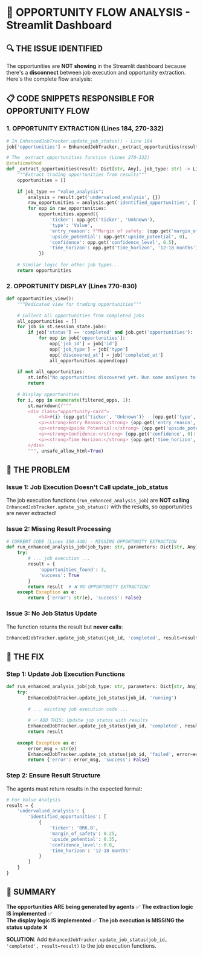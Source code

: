 # 🎯 OPPORTUNITY FLOW ANALYSIS - Streamlit Dashboard

## 🔍 **THE ISSUE IDENTIFIED**

The opportunities are **NOT showing** in the Streamlit dashboard because there's a **disconnect** between job execution and opportunity extraction. Here's the complete flow analysis:

## 📋 **CODE SNIPPETS RESPONSIBLE FOR OPPORTUNITY FLOW**

### **1. OPPORTUNITY EXTRACTION (Lines 184, 270-332)**
```python
# In EnhancedJobTracker.update_job_status() - Line 184
job['opportunities'] = EnhancedJobTracker._extract_opportunities(result, job['type'])

# The _extract_opportunities function (Lines 270-332)
@staticmethod
def _extract_opportunities(result: Dict[str, Any], job_type: str) -> List[Dict[str, Any]]:
    """Extract trading opportunities from results"""
    opportunities = []
    
    if job_type == "value_analysis":
        analysis = result.get('undervalued_analysis', {})
        raw_opportunities = analysis.get('identified_opportunities', [])
        for opp in raw_opportunities:
            opportunities.append({
                'ticker': opp.get('ticker', 'Unknown'),
                'type': 'Value',
                'entry_reason': f"Margin of safety: {opp.get('margin_of_safety', 0):.1%}",
                'upside_potential': opp.get('upside_potential', 0),
                'confidence': opp.get('confidence_level', 0.5),
                'time_horizon': opp.get('time_horizon', '12-18 months')
            })
    
    # Similar logic for other job types...
    return opportunities
```

### **2. OPPORTUNITY DISPLAY (Lines 770-830)**
```python
def opportunities_view():
    """Dedicated view for trading opportunities"""
    
    # Collect all opportunities from completed jobs
    all_opportunities = []
    for job in st.session_state.jobs:
        if job['status'] == 'completed' and job.get('opportunities'):
            for opp in job['opportunities']:
                opp['job_id'] = job['id']
                opp['job_type'] = job['type']
                opp['discovered_at'] = job['completed_at']
                all_opportunities.append(opp)
    
    if not all_opportunities:
        st.info("No opportunities discovered yet. Run some analyses to find trading opportunities.")
        return
    
    # Display opportunities
    for i, opp in enumerate(filtered_opps, 1):
        st.markdown(f"""
        <div class="opportunity-card">
            <h4>#{i} {opp.get('ticker', 'Unknown')} - {opp.get('type', 'Unknown')}</h4>
            <p><strong>Entry Reason:</strong> {opp.get('entry_reason', 'Not specified')}</p>
            <p><strong>Upside Potential:</strong> {opp.get('upside_potential', 0):.1%}</p>
            <p><strong>Confidence:</strong> {opp.get('confidence', 0):.1%}</p>
            <p><strong>Time Horizon:</strong> {opp.get('time_horizon', 'Unknown')}</p>
        </div>
        """, unsafe_allow_html=True)
```

## 🚨 **THE PROBLEM**

### **Issue 1: Job Execution Doesn't Call update_job_status**
The job execution functions (`run_enhanced_analysis_job`) are **NOT calling** `EnhancedJobTracker.update_job_status()` with the results, so opportunities are never extracted!

### **Issue 2: Missing Result Processing**
```python
# CURRENT CODE (Lines 350-440) - MISSING OPPORTUNITY EXTRACTION
def run_enhanced_analysis_job(job_type: str, parameters: Dict[str, Any], job_id: str) -> Any:
    try:
        # ... job execution ...
        result = {
            'opportunities_found': 3,
            'success': True
        }
        return result  # ❌ NO OPPORTUNITY EXTRACTION!
    except Exception as e:
        return {'error': str(e), 'success': False}
```

### **Issue 3: No Job Status Update**
The function returns the result but **never calls**:
```python
EnhancedJobTracker.update_job_status(job_id, 'completed', result=result)
```

## 🔧 **THE FIX**

### **Step 1: Update Job Execution Functions**
```python
def run_enhanced_analysis_job(job_type: str, parameters: Dict[str, Any], job_id: str) -> Any:
    try:
        EnhancedJobTracker.update_job_status(job_id, 'running')
        
        # ... existing job execution code ...
        
        # ✅ ADD THIS: Update job status with results
        EnhancedJobTracker.update_job_status(job_id, 'completed', result=result)
        return result
        
    except Exception as e:
        error_msg = str(e)
        EnhancedJobTracker.update_job_status(job_id, 'failed', error=error_msg)
        return {'error': error_msg, 'success': False}
```

### **Step 2: Ensure Result Structure**
The agents must return results in the expected format:
```python
# For Value Analysis
result = {
    'undervalued_analysis': {
        'identified_opportunities': [
            {
                'ticker': 'BRK.B',
                'margin_of_safety': 0.25,
                'upside_potential': 0.35,
                'confidence_level': 0.8,
                'time_horizon': '12-18 months'
            }
        ]
    }
}
```

## 🎯 **SUMMARY**

**The opportunities ARE being generated by agents** ✅
**The extraction logic IS implemented** ✅  
**The display logic IS implemented** ✅
**The job execution is MISSING the status update** ❌

**SOLUTION**: Add `EnhancedJobTracker.update_job_status(job_id, 'completed', result=result)` to the job execution functions.
